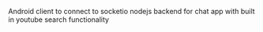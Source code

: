 Android client to connect to socketio nodejs backend for chat app with built in youtube search functionality 
